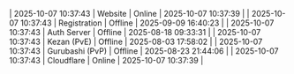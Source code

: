 | 2025-10-07 10:37:43 | Website | Online | 2025-10-07 10:37:39 |
| 2025-10-07 10:37:43 | Registration | Offline | 2025-09-09 16:40:23 |
| 2025-10-07 10:37:43 | Auth Server | Offline | 2025-08-18 09:33:31 |
| 2025-10-07 10:37:43 | Kezan (PvE) | Offline | 2025-08-03 17:58:02 |
| 2025-10-07 10:37:43 | Gurubashi (PvP) | Offline | 2025-08-23 21:44:06 |
| 2025-10-07 10:37:43 | Cloudflare | Online | 2025-10-07 10:37:39 |
